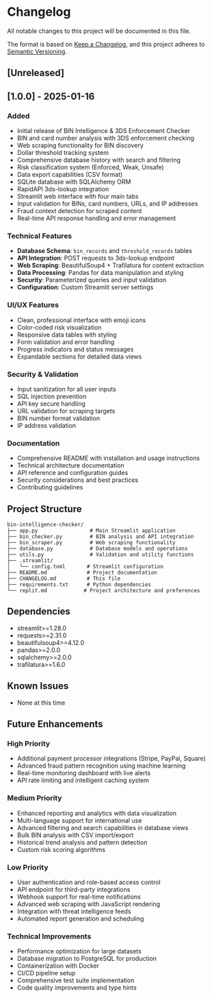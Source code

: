# Changelog

All notable changes to this project will be documented in this file.

The format is based on [Keep a Changelog](https://keepachangelog.com/en/1.0.0/),
and this project adheres to [Semantic Versioning](https://semver.org/spec/v2.0.0.html).

## [Unreleased]

## [1.0.0] - 2025-01-16

### Added
- Initial release of BIN Intelligence & 3DS Enforcement Checker
- BIN and card number analysis with 3DS enforcement checking
- Web scraping functionality for BIN discovery
- Dollar threshold tracking system
- Comprehensive database history with search and filtering
- Risk classification system (Enforced, Weak, Unsafe)
- Data export capabilities (CSV format)
- SQLite database with SQLAlchemy ORM
- RapidAPI 3ds-lookup integration
- Streamlit web interface with four main tabs
- Input validation for BINs, card numbers, URLs, and IP addresses
- Fraud context detection for scraped content
- Real-time API response handling and error management

### Technical Features
- **Database Schema**: `bin_records` and `threshold_records` tables
- **API Integration**: POST requests to 3ds-lookup endpoint
- **Web Scraping**: BeautifulSoup4 + Trafilatura for content extraction
- **Data Processing**: Pandas for data manipulation and styling
- **Security**: Parameterized queries and input validation
- **Configuration**: Custom Streamlit server settings

### UI/UX Features
- Clean, professional interface with emoji icons
- Color-coded risk visualization
- Responsive data tables with styling
- Form validation and error handling
- Progress indicators and status messages
- Expandable sections for detailed data views

### Security & Validation
- Input sanitization for all user inputs
- SQL injection prevention
- API key secure handling
- URL validation for scraping targets
- BIN number format validation
- IP address validation

### Documentation
- Comprehensive README with installation and usage instructions
- Technical architecture documentation
- API reference and configuration guides
- Security considerations and best practices
- Contributing guidelines

## Project Structure

```
bin-intelligence-checker/
├── app.py                 # Main Streamlit application
├── bin_checker.py         # BIN analysis and API integration
├── bin_scraper.py         # Web scraping functionality
├── database.py            # Database models and operations
├── utils.py               # Validation and utility functions
├── .streamlit/
│   └── config.toml       # Streamlit configuration
├── README.md             # Project documentation
├── CHANGELOG.md          # This file
├── requirements.txt      # Python dependencies
└── replit.md            # Project architecture and preferences
```

## Dependencies

- streamlit>=1.28.0
- requests>=2.31.0
- beautifulsoup4>=4.12.0
- pandas>=2.0.0
- sqlalchemy>=2.0.0
- trafilatura>=1.6.0

## Known Issues

- None at this time

## Future Enhancements

### High Priority
- Additional payment processor integrations (Stripe, PayPal, Square)
- Advanced fraud pattern recognition using machine learning
- Real-time monitoring dashboard with live alerts
- API rate limiting and intelligent caching system

### Medium Priority
- Enhanced reporting and analytics with data visualization
- Multi-language support for international use
- Advanced filtering and search capabilities in database views
- Bulk BIN analysis with CSV import/export
- Historical trend analysis and pattern detection
- Custom risk scoring algorithms

### Low Priority
- User authentication and role-based access control
- API endpoint for third-party integrations
- Webhook support for real-time notifications
- Advanced web scraping with JavaScript rendering
- Integration with threat intelligence feeds
- Automated report generation and scheduling

### Technical Improvements
- Performance optimization for large datasets
- Database migration to PostgreSQL for production
- Containerization with Docker
- CI/CD pipeline setup
- Comprehensive test suite implementation
- Code quality improvements and type hints